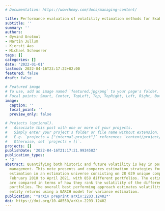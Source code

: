 ```yaml
---
# Documentation: https://wowchemy.com/docs/managing-content/

title: Performance evaluation of volatility estimation methods for Exabel
subtitle: ''
summary: ''
authors:
- Øyvind Grotmol
- Martin Jullum
- Kjersti Aas
- Michael Scheuerer
tags: []
categories: []
date: '2022-01-01'
lastmod: 2022-04-16T23:17:22+02:00
featured: false
draft: false

# Featured image
# To use, add an image named `featured.jpg/png` to your page's folder.
# Focal points: Smart, Center, TopLeft, Top, TopRight, Left, Right, BottomLeft, Bottom, BottomRight.
image:
  caption: ''
  focal_point: ''
  preview_only: false

# Projects (optional).
#   Associate this post with one or more of your projects.
#   Simply enter your project's folder or file name without extension.
#   E.g. `projects = ["internal-project"]` references `content/project/deep-learning/index.md`.
#   Otherwise, set `projects = []`.
projects: []
publishDate: '2022-04-16T21:17:21.993458Z'
publication_types:
- '2'
abstract: Quantifying both historic and future volatility is key in portfolio risk
  management. This note presents and compares estimation strategies for volatility
  estimation in an estimation universe consisting on 28 629 unique companies from
  February 2010 to April 2021, with 858 different portfolios. The estimation methods
  are compared in terms of how they rank the volatility of the different subsets of
  portfolios. The overall best performing approach estimates volatility from direct
  entity returns using a GARCH model for variance estimation.
publication: '*arXiv preprint arXiv:2203.12402*'
doi: https://doi.org/10.48550/arXiv.2203.12402
---
```

